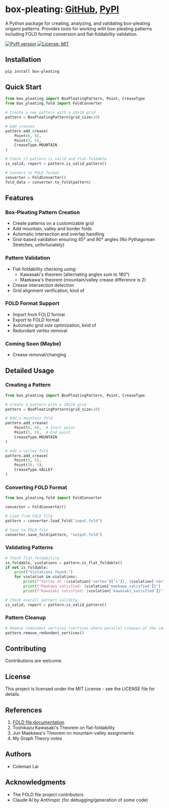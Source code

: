 # box-pleating: [GitHub](https://github.com/Googolplexic/box-pleating), [PyPI](https://pypi.org/project/box-pleating/1.0.0/)


A Python package for creating, analyzing, and validating box-pleating origami patterns. Provides tools for working with box-pleating patterns including FOLD format conversion and flat-foldability validation.

[![PyPI version](https://badge.fury.io/py/box-pleating.svg)](https://badge.fury.io/py/box-pleating)
[![License: MIT](https://img.shields.io/badge/License-MIT-yellow.svg)](https://opensource.org/licenses/MIT)

## Installation

```bash
pip install box-pleating
```

## Quick Start

```python
from box_pleating import BoxPleatingPattern, Point, CreaseType
from box_pleating.fold import FoldConverter

# Create a new pattern with a 10x10 grid
pattern = BoxPleatingPattern(grid_size=10)

# Add creases
pattern.add_crease(
    Point(0, 0),
    Point(5, 5),
    CreaseType.MOUNTAIN
)

# Check if pattern is valid and flat-foldable
is_valid, report = pattern.is_valid_pattern()

# Convert to FOLD format
converter = FoldConverter()
fold_data = converter.to_fold(pattern)
```

## Features

### Box-Pleating Pattern Creation
- Create patterns on a customizable grid
- Add mountain, valley and border folds
- Automatic intersection and overlap handling
- Grid-based validation ensuring 45° and 90° angles (No Pythagorean Stretches, unfortunately)

### Pattern Validation
- Flat-foldability checking using:
  - Kawasaki's theorem (alternating angles sum to 180°)
  - Maekawa's theorem (mountain/valley crease difference is 2)
- Crease intersection detection
- Grid alignment verification, kind of

### FOLD Format Support
- Import from FOLD format
- Export to FOLD format
- Automatic grid size optimization, kind of
- Redundant vertex removal

### Coming Soon (Maybe)
- Crease removal/changing

## Detailed Usage

### Creating a Pattern

```python
from box_pleating import BoxPleatingPattern, Point, CreaseType

# Create a pattern with a 10x10 grid
pattern = BoxPleatingPattern(grid_size=10)

# Add a mountain fold
pattern.add_crease(
    Point(0, 0),  # Start point
    Point(5, 5),  # End point
    CreaseType.MOUNTAIN
)

# Add a valley fold
pattern.add_crease(
    Point(5, 5),
    Point(10, 5),
    CreaseType.VALLEY
)
```

### Converting FOLD Format

```python
from box_pleating.fold import FoldConverter

converter = FoldConverter()

# Load from FOLD file
pattern = converter.load_fold("input.fold")

# Save to FOLD file
converter.save_fold(pattern, "output.fold")
```

### Validating Patterns

```python
# Check flat-foldability
is_foldable, violations = pattern.is_flat_foldable()
if not is_foldable:
    print("Violations found:")
    for violation in violations:
        print(f"Vertex at ({violation['vertex']['x']}, {violation['vertex']['y']})")
        print(f"Maekawa satisfied: {violation['maekawa_satisfied']}")
        print(f"Kawasaki satisfied: {violation['kawasaki_satisfied']}")

# Check overall pattern validity
is_valid, report = pattern.is_valid_pattern()
```

### Pattern Cleanup

```python
# Remove redundant vertices (vertices where parallel creases of the same type meet)
pattern.remove_redundant_vertices()
```

## Contributing

Contributions are welcome.

## License

This project is licensed under the MIT License - see the LICENSE file for details.

## References

1. [FOLD file documentation](https://github.com/edemaine/fold/blob/main/doc/spec.md)
2. Toshikazu Kawasaki's Theorem on flat-foldability
3. Jun Maekawa's Theorem on mountain-valley assignments
4. My Graph Theory notes

## Authors

- Coleman Lai

## Acknowledgments

- The FOLD file project contributors
- Claude AI by Anthropic (for debugging/generation of some code)
